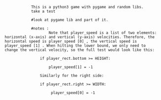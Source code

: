                 This is a python3 game with pygame and random libs.
                take a test

                #look at pygame lib and part of it.

                #notes : 
                        Note that player_speed is a list of two elements: horizontal (x-axis) and vertical (y-axis) velocities. Therefore, the horizontal speed is player_speed [0] , the vertical speed is player_speed [1] . When hitting the lower bound, we only need to change the vertical velocity, so the full test would look like this:

                    if player_rect.bottom >= HEIGHT:

                        player_speed[1] = -1

                    Similarly for the right side:

                    if player_rect.right >= WIDTH:

                         player_speed[0] = -1
